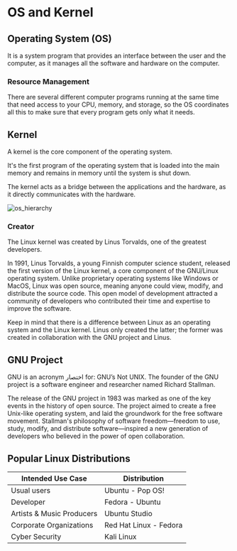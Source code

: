 # OS and Kernel

## Operating System (OS)

It is a system program that provides an interface between the user and the computer, as it manages all the software and  hardware on the computer.

### Resource Management

There are several different computer programs running at the same time that need access to your CPU, memory, and storage, so the OS coordinates all this to make sure that every program gets only what it needs.

## Kernel

A kernel is the core component of the operating system.

It's the first program of the operating system that is loaded into the main memory and remains in memory until the system is shut down.

The kernel acts as a bridge between the applications and the hardware, as it directly communicates with the hardware.

![os_hierarchy](https://raw.githubusercontent.com/SalmaAlassal/BeRoot/main/Introduction%20to%20Linux/imgs/OS-Kernel.png)

### Creator

The Linux kernel was created by Linus Torvalds, one of the greatest developers.

In 1991, Linus Torvalds, a young Finnish computer science student, released the first version of the Linux kernel, a core component of the GNU/Linux operating system. Unlike proprietary operating systems like Windows or MacOS, Linux was open source, meaning anyone could view, modify, and distribute the source code. This open model of development attracted a community of developers who contributed their time and expertise to improve the software.

Keep in mind that there is a difference between Linux as an operating system and the Linux kernel. Linus only created the latter; the former was created in collaboration with the GNU project and Linus.

## GNU Project

GNU is an acronym اختصار for: GNU’s Not UNIX. The founder of the GNU project is a software engineer and researcher named Richard Stallman.

The release of the GNU project in 1983 was marked as one of the key events in the history of open source. The project aimed to create a free Unix-like operating system, and laid the groundwork for the free software movement. Stallman's philosophy of software freedom—freedom to use, study, modify, and distribute software—inspired a new generation of developers who believed in the power of open collaboration.

## Popular Linux Distributions

| Intended Use Case | Distribution |
| ----------------- | ------------ |
| Usual users | Ubuntu - Pop OS! |
| Developer | Fedora - Ubuntu |
| Artists & Music Producers | Ubuntu Studio |
| Corporate Organizations | Red Hat Linux - Fedora |
| Cyber Security | Kali Linux |
